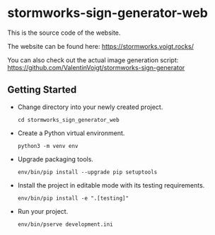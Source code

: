 stormworks-sign-generator-web
=============================

This is the source code of the website.

The website can be found here: https://stormworks.voigt.rocks/

You can also check out the actual image generation script: https://github.com/ValentinVoigt/stormworks-sign-generator

Getting Started
---------------

- Change directory into your newly created project.

    `cd stormworks_sign_generator_web`

- Create a Python virtual environment.

    `python3 -m venv env`

- Upgrade packaging tools.

    `env/bin/pip install --upgrade pip setuptools`

- Install the project in editable mode with its testing requirements.

    `env/bin/pip install -e ".[testing]"`

- Run your project.

    `env/bin/pserve development.ini`
